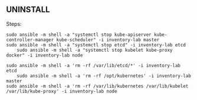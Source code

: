 ## UNINSTALL

Steps:

	sudo ansible -m shell -a "systemctl stop kube-apiserver kube-controller-manager kube-scheduler" -i inventory-lab master
	sudo ansible -m shell -a "systemctl stop etcd" -i inventory-lab etcd
        sudo ansible -m shell -a "systemctl stop kubelet kube-proxy docker" -i inventory-lab node

	sudo ansible -m shell -a 'rm -rf /var/lib/etcd/*' -i inventory-lab etcd
        sudo ansible -m shell -a 'rm -rf /opt/kubernetes' -i inventory-lab master
	sudo ansible -m shell -a 'rm -rf /var/lib/kubernetes /var/lib/kubelet /var/lib/kube-proxy' -i inventory-lab node
